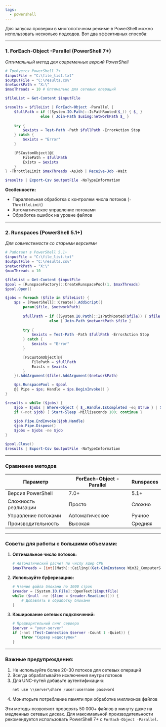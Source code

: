 ```yaml
---
tags:
  - powershell
---
```


Для запуска проверки в многопоточном режиме в PowerShell можно использовать несколько подходов. Вот два эффективных способа:

---

### 1. **ForEach-Object -Parallel (PowerShell 7+)**
_Оптимальный метод для современных версий PowerShell_

```powershell
# Требуется PowerShell 7+
$inputFile = "C:\file_list.txt"
$outputFile = "C:\results.csv"
$networkPath = "X:\"
$maxThreads = 10 # Оптимально для сетевых операций

$fileList = Get-Content $inputFile

$results = $fileList | ForEach-Object -Parallel {
    $fullPath = if ([System.IO.Path]::IsPathRooted($_)) { $_ } 
                else { Join-Path $using:networkPath $_ }
    
    try {
        $exists = Test-Path -Path $fullPath -ErrorAction Stop
    } catch {
        $exists = "Error"
    }

    [PSCustomObject]@{
        FilePath = $fullPath
        Exists = $exists
    }
} -ThrottleLimit $maxThreads -AsJob | Receive-Job -Wait

$results | Export-Csv $outputFile -NoTypeInformation
```

**Особенности:**
- Параллельная обработка с контролем числа потоков (`-ThrottleLimit`)
- Автоматическое управление потоками
- Обработка ошибок на уровне файлов

---

### 2. **Runspaces (PowerShell 5.1+)**
_Для совместимости со старыми версиями_

```powershell
# Работает в PowerShell 5.1+
$inputFile = "C:\file_list.txt"
$outputFile = "C:\results.csv"
$networkPath = "X:\"
$maxThreads = 10

$fileList = Get-Content $inputFile
$pool = [RunspaceFactory]::CreateRunspacePool(1, $maxThreads)
$pool.Open()

$jobs = foreach ($file in $fileList) {
    $ps = [PowerShell]::Create().AddScript({
        param($file, $networkPath)
        
        $fullPath = if ([System.IO.Path]::IsPathRooted($file)) { $file } 
                    else { Join-Path $networkPath $file }
        
        try {
            $exists = Test-Path -Path $fullPath -ErrorAction Stop
        } catch {
            $exists = "Error"
        }

        [PSCustomObject]@{
            FilePath = $fullPath
            Exists = $exists
        }
    }).AddArgument($file).AddArgument($networkPath)

    $ps.RunspacePool = $pool
    @{ Pipe = $ps; Handle = $ps.BeginInvoke() }
}

$results = while ($jobs) {
    $job = $jobs | Where-Object { $_.Handle.IsCompleted -eq $true } | Select-Object -First 1
    if (-not $job) { Start-Sleep -Milliseconds 100; continue }
    
    $job.Pipe.EndInvoke($job.Handle)
    $job.Pipe.Dispose()
    $jobs = $jobs -ne $job
}

$pool.Close()
$results | Export-Csv $outputFile -NoTypeInformation
```

---

### **Сравнение методов**

| Параметр              | ForEach-Object -Parallel | Runspaces      |
|-----------------------|--------------------------|----------------|
| Версия PowerShell     | 7.0+                    | 5.1+           |
| Сложность реализации  | Просто                  | Сложно         |
| Управление потоками   | Автоматическое          | Ручное         |
| Производительность    | Высокая                 | Средняя        |

---

### **Советы для работы с большими объемами:**
1. **Оптимальное число потоков:**
   ```powershell
   # Автоматический расчет по числу ядер CPU
   $maxThreads = [int][Math]::Ceiling((Get-CimInstance Win32_ComputerSystem).NumberOfLogicalProcessors * 1.5)
   ```

2. **Используйте буферизацию:**
   ```powershell
   # Чтение файла блоками по 1000 строк
   $reader = [System.IO.File]::OpenText($inputFile)
   while ($null -ne ($line = $reader.ReadLine())) {
       # Добавлять в обработку блоками
   }
   ```

3. **Кэширование сетевых подключений:**
   ```powershell
   # Предварительный пинг сервера
   $server = "your-server"
   if (-not (Test-Connection $server -Count 1 -Quiet)) {
       throw "Сервер недоступен"
   }
   ```

---

### **Важные предупреждения:**
1. Не используйте более 20-30 потоков для сетевых операций
2. Всегда обрабатывайте исключения внутри потоков
3. Для UNC-путей добавьте аутентификацию:
   ```powershell
   net use \\server\share /user:username password
   ```
4. Мониторьте потребление памяти при обработке миллионов файлов

Эти методы позволяют проверять 50 000+ файлов в минуту даже на медленных сетевых дисках. Для максимальной производительности рекомендуется использовать PowerShell 7+ с `ForEach-Object -Parallel`.